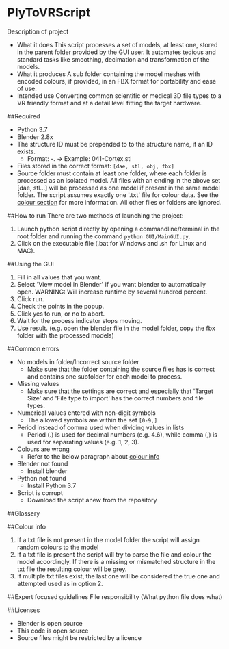 # PlyToVRScript
Description of project
- What it does
This script processes a set of models, at least one, stored in the parent folder provided by the GUI user. It automates tedious and standard tasks like smoothing, decimation and transformation of the models.
- What it produces
A sub folder containing the model meshes with encoded colours, if provided, in an FBX format for portability and ease of use. 
- Intended use
Converting common scientific or medical 3D file types to a VR friendly format and at a detail level fitting the target hardware.


##Required
- Python 3.7
- Blender 2.8x
- The structure ID must be prepended to to the structure name, if an ID exists. 
    - Format: <Structure ID>-<Structure name>.<file type>  ->  Example: 041-Cortex.stl
- Files stored in the correct format: `[dae, stl, obj, fbx]`
- Source folder must contain at least one folder, where each folder is processed as an isolated model.
All files with an ending in the above set [dae, stl...] will be processed as one model if present in the same model folder.
The script assumes exactly one '.txt' file for colour data. See the [colour section](#colour-info) for more information. 
All other files or folders are ignored.


##How to run
There are two methods of launching the project:
1. Launch python script directly by opening a commandline/terminal in the root folder and running the command `python GUI/MainGUI.py`.
2. Click on the executable file (.bat for Windows and .sh for Linux and MAC).

##Using the GUI
1. Fill in all values that you want.
2. Select 'View model in Blender' if you want blender to automatically open. WARNING: Will increase runtime by several hundred percent.
3. Click run.
4. Check the points in the popup.
5. Click yes to run, or no to abort.
6. Wait for the process indicator stops moving.
7. Use result. (e.g. open the blender file in the model folder, copy the fbx folder with the processed models)


##Common errors
- No models in folder/Incorrect source folder
    - Make sure that the folder containing the source files has is correct and contains one subfolder for each model to process.
- Missing values
    - Make sure that the settings are correct and especially that 'Target Size' and 'File type to import' has the correct numbers and file types. 
- Numerical values entered with non-digit symbols
    - The allowed symbols are within the set `[0-9,]`
- Period instead of comma used when dividing values in lists
    - Period (.) is used for decimal numbers (e.g. 4.6), while comma (,) is used for separating values (e.g. 1, 2, 3).
- Colours are wrong
    - Refer to the below paragraph about [colour info](#colour-info)
- Blender not found
    - Install blender
- Python not found
    - Install Python 3.7
- Script is corrupt
    - Download the script anew from the repository



##Glossery


##Colour info
1. If a txt file is not present in the model folder the script will assign random colours to the model
2. If a txt file is present the script will try to parse the file and colour the model accordingly. If there is a missing or mismatched structure in the txt file the resulting colour will be grey.
3. If multiple txt files exist, the last one will be considered the true one and attempted used as in option 2.


##Expert focused guidelines
File responsibility (What python file does what)


##Licenses
- Blender is open source
- This code is open source
- Source files might be restricted by a licence
